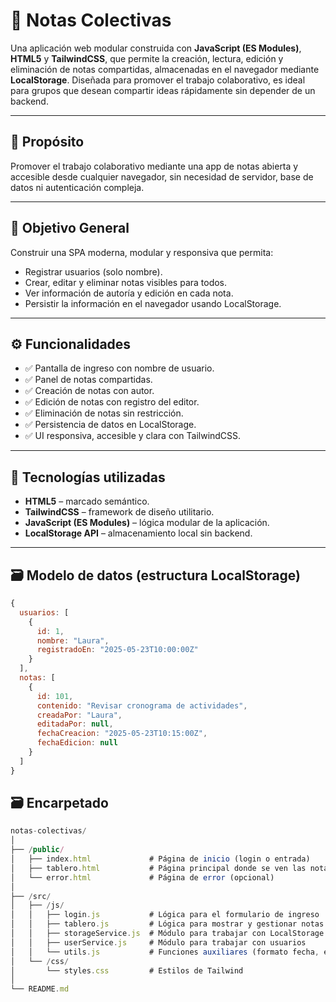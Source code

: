 # 📝 Notas Colectivas

Una aplicación web modular construida con **JavaScript (ES Modules)**, **HTML5** y **TailwindCSS**, que permite la creación, lectura, edición y eliminación de notas compartidas, almacenadas en el navegador mediante **LocalStorage**. Diseñada para promover el trabajo colaborativo, es ideal para grupos que desean compartir ideas rápidamente sin depender de un backend.

---

## 🎯 Propósito

Promover el trabajo colaborativo mediante una app de notas abierta y accesible desde cualquier navegador, sin necesidad de servidor, base de datos ni autenticación compleja.

---

## 🧭 Objetivo General

Construir una SPA moderna, modular y responsiva que permita:

- Registrar usuarios (solo nombre).
- Crear, editar y eliminar notas visibles para todos.
- Ver información de autoría y edición en cada nota.
- Persistir la información en el navegador usando LocalStorage.

---

## ⚙️ Funcionalidades

- ✅ Pantalla de ingreso con nombre de usuario.
- ✅ Panel de notas compartidas.
- ✅ Creación de notas con autor.
- ✅ Edición de notas con registro del editor.
- ✅ Eliminación de notas sin restricción.
- ✅ Persistencia de datos en LocalStorage.
- ✅ UI responsiva, accesible y clara con TailwindCSS.

---

## 🧰 Tecnologías utilizadas

- **HTML5** – marcado semántico.
- **TailwindCSS** – framework de diseño utilitario.
- **JavaScript (ES Modules)** – lógica modular de la aplicación.
- **LocalStorage API** – almacenamiento local sin backend.

---

## 🗃️ Modelo de datos (estructura LocalStorage)

```js
{
  usuarios: [
    {
      id: 1,
      nombre: "Laura",
      registradoEn: "2025-05-23T10:00:00Z"
    }
  ],
  notas: [
    {
      id: 101,
      contenido: "Revisar cronograma de actividades",
      creadaPor: "Laura",
      editadaPor: null,
      fechaCreacion: "2025-05-23T10:15:00Z",
      fechaEdicion: null
    }
  ]
}

```

## 🗃️ Encarpetado

```js
notas-colectivas/
│
├── /public/
│   ├── index.html             # Página de inicio (login o entrada)
│   ├── tablero.html           # Página principal donde se ven las notas
│   └── error.html             # Página de error (opcional)
│
├── /src/
│   ├── /js/
│   │   ├── login.js           # Lógica para el formulario de ingreso
│   │   ├── tablero.js         # Lógica para mostrar y gestionar notas
│   │   ├── storageService.js  # Módulo para trabajar con LocalStorage
│   │   ├── userService.js     # Módulo para trabajar con usuarios
│   │   └── utils.js           # Funciones auxiliares (formato fecha, etc.)
│   └── /css/
│       └── styles.css         # Estilos de Tailwind
│
└── README.md

```
